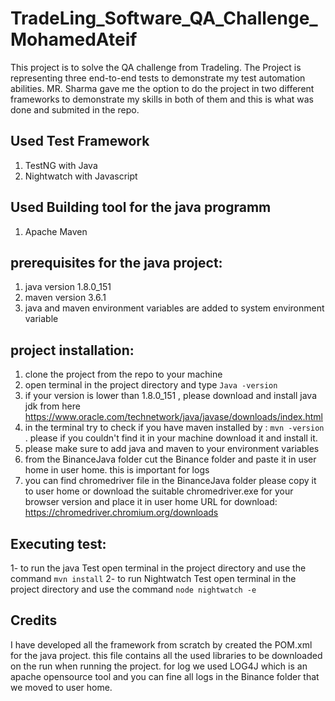# TradeLing_Software_QA_Challenge_MohamedAteif

This project is to solve the QA challenge from Tradeling. The Project is representing three end-to-end tests to demonstrate my test automation abilities. MR. Sharma gave me the option to do the project in two different frameworks to demonstrate my skills in both of them and this is what was done and submited in the repo.

## Used Test Framework

1. TestNG with Java
2. Nightwatch with Javascript

## Used Building tool for the java programm
1. Apache Maven

## prerequisites for the java project:

1. java version 1.8.0_151
2. maven version  3.6.1
3. java and maven environment variables are added to system environment variable


## project installation:
1. clone the project from the repo to your machine
2. open terminal in the project directory and type `Java -version`
3. if your version is lower than 1.8.0_151 , please download and install java jdk from here https://www.oracle.com/technetwork/java/javase/downloads/index.html
4. in the terminal try to check if you have maven installed by : `mvn -version` . please if you couldn't find it in your machine download it and install it.
5. please make sure to add java and maven to your environment variables
6. from the BinanceJava folder cut the Binance folder and paste it in user home in user home. this is important for logs
7. you can find chromedriver file in the BinanceJava folder please copy it to user home or download the suitable chromedriver.exe for your browser version and place it in user home
URL for download: https://chromedriver.chromium.org/downloads

## Executing test:
1- to run the java Test open terminal in the project directory and use the command `mvn install`
2- to run Nightwatch Test open terminal in the project directory and use the command `node nightwatch -e`

## Credits

I have developed all the framework from scratch by created the POM.xml for the java project. this file contains all the used libraries to be downloaded on the run when running the project. for log we used LOG4J which is an apache opensource tool and you can fine all logs in the Binance folder that we moved to user home.
